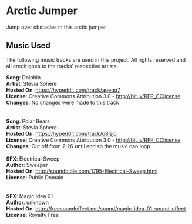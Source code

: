 # Arctic Jumper

Jump over obstacles in this arctic jumper


## Music Used
The following music tracks are used in this project. All rights reserved and all credit goes to the tracks' respective artists.

**Song**: Dolphin </br>
**Artist**: Stevia Sphere </br>
**Hosted On**: https://hypeddit.com/track/apeqq7 </br>
**License**: Creative Commons Attribution 3.0 - http://bit.ly/RFP_CClicense </br>
**Changes**: No changes were made to this track </br>
</br></br>
**Song**: Polar Bears</br>
**Artist**: Stevia Sphere </br>
**Hosted On**: https://hypeddit.com/track/o8lsjo </br>
**License**: Creative Commons Attribution 3.0 - http://bit.ly/RFP_CClicense </br>
**Changes**: Cut off from 2:26 until end so the music can loop
</br></br>
**SFX**: Electrical Sweep</br>
**Author**: Sweeper</br>
**Hosted On**: http://soundbible.com/1795-Electrical-Sweep.html</br>
**License**: Public Domain</br>
</br></br>
**SFX**: Magic Idea 01</br>
**Author**: unknown</br>
**Hosted On**: http://freesoundeffect.net/sound/magic-idea-01-sound-effect</br>
**License**: Royalty Free</br>